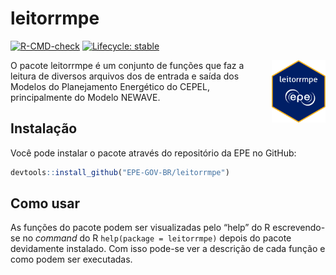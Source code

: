 
<!-- README.md is generated from README.Rmd. Please edit that file -->

# leitorrmpe

<!-- badges: start -->

[![R-CMD-check](https://github.com/EPE-GOV-BR/leitorrmpe/actions/workflows/R-CMD-check.yaml/badge.svg)](https://github.com/EPE-GOV-BR/leitorrmpe/actions/workflows/R-CMD-check.yaml)
[![Lifecycle:
stable](https://img.shields.io/badge/lifecycle-stable-brightgreen.svg)](https://lifecycle.r-lib.org/articles/stages.html#stable)
<!-- badges: end -->

<img src="man/figures/logo.png" align="right" height="100" />

O pacote leitorrmpe é um conjunto de funções que faz a leitura de
diversos arquivos dos de entrada e saída dos Modelos do Planejamento
Energético do CEPEL, principalmente do Modelo NEWAVE.

## Instalação

Você pode instalar o pacote através do repositório da EPE no GitHub:

``` r
devtools::install_github("EPE-GOV-BR/leitorrmpe")
```

## Como usar

As funções do pacote podem ser visualizadas pelo “help” do R
escrevendo-se no *command* do R `help(package = leitorrmpe)` depois do
pacote devidamente instalado. Com isso pode-se ver a descrição de cada
função e como podem ser executadas.
